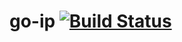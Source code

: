 # go-ip [![Build Status](https://travis-ci.org/delaemon/go-ip.svg?branch=master)](https://travis-ci.org/delaemon/go-ip)

